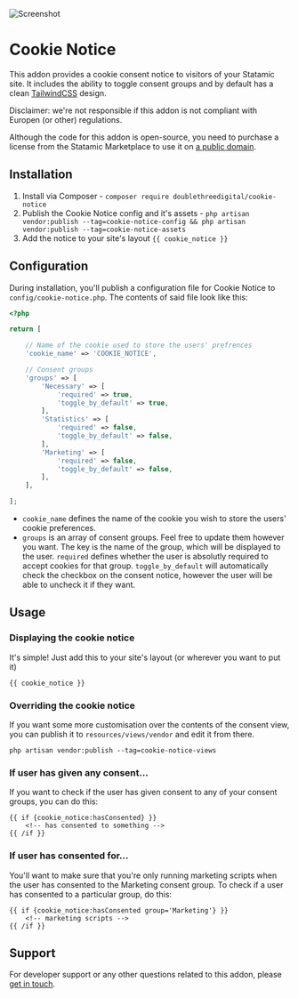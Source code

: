 ![Screenshot](https://raw.githubusercontent.com/doublethreedigital/cookie-notice/master/screenshot.png)

# Cookie Notice

This addon provides a cookie consent notice to visitors of your Statamic site. It includes the ability to toggle consent groups and by default has a clean [TailwindCSS](https://tailwindcss.com) design.

Disclaimer: we're not responsible if this addon is not compliant with Europen (or other) regulations. 

Although the code for this addon is open-source, you need to purchase a license from the Statamic Marketplace to use it on [a public domain](https://statamic.dev/licensing#public-domains).

## Installation

1. Install via Composer - `composer require doublethreedigital/cookie-notice`
2. Publish the Cookie Notice config and it's assets - `php artisan vendor:publish --tag=cookie-notice-config && php artisan vendor:publish --tag=cookie-notice-assets`
3. Add the notice to your site's layout `{{ cookie_notice }}`

## Configuration

During installation, you'll publish a configuration file for Cookie Notice to `config/cookie-notice.php`. The contents of said file look like this:

```php
<?php

return [

    // Name of the cookie used to store the users' prefrences
    'cookie_name' => 'COOKIE_NOTICE',

    // Consent groups
    'groups' => [
        'Necessary' => [
            'required' => true,
            'toggle_by_default' => true,
        ],
        'Statistics' => [
            'required' => false,
            'toggle_by_default' => false,
        ],
        'Marketing' => [
            'required' => false,
            'toggle_by_default' => false,
        ],
    ],

];
```

* `cookie_name` defines the name of the cookie you wish to store the users' cookie preferences.
* `groups` is an array of consent groups. Feel free to update them however you want. The key is the name of the group, which will be displayed to the user. `required` defines whether the user is absolutly required to accept cookies for that group. `toggle_by_default` will automatically check the checkbox on the consent notice, however the user will be able to uncheck it if they want.

## Usage

### Displaying the cookie notice

It's simple! Just add this to your site's layout (or wherever you want to put it)

```antlers
{{ cookie_notice }}
```

### Overriding the cookie notice

If you want some more customisation over the contents of the consent view, you can publish it to `resources/views/vendor` and edit it from there.

```
php artisan vendor:publish --tag=cookie-notice-views
```

### If user has given any consent...

If you want to check if the user has given consent to any of your consent groups, you can do this:

```antlers
{{ if {cookie_notice:hasConsented} }}
    <!-- has consented to something -->
{{ /if }}
```

### If user has consented for...

You'll want to make sure that you're only running marketing scripts when the user has consented to the Marketing consent group. To check if a user has consented to a particular group, do this:

```antlers
{{ if {cookie_notice:hasConsented group='Marketing'} }}
    <!-- marketing scripts -->
{{ /if }}
```

## Support
For developer support or any other questions related to this addon, please [get in touch](mailto:hello@doublethree.digital).
